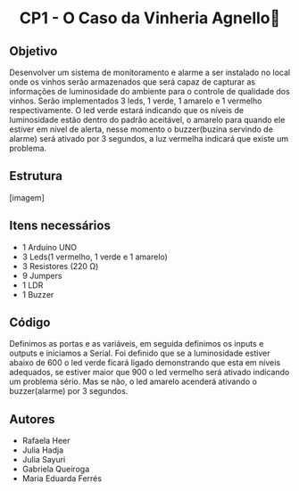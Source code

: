 <h1 align="center">CP1 - O Caso da Vinheria Agnello🍷</h1>


## Objetivo
Desenvolver um sistema de monitoramento e alarme a ser instalado no local onde os vinhos serão armazenados que será capaz de capturar as informações de luminosidade do ambiente para o controle de qualidade dos vinhos.
 Serão implementados 3 leds, 1 verde, 1 amarelo e 1 vermelho respectivamente. O led verde estará indicando que os níveis de luminosidade estão dentro do padrão aceitável, o amarelo para quando ele estiver em nível de alerta, nesse momento o buzzer(buzina servindo de alarme) será ativado por 3 segundos, a luz vermelha indicará que existe um problema.


## Estrutura
[imagem]


## Itens necessários 
 - 1 Arduíno UNO
 - 3 Leds(1 vermelho, 1 verde e 1 amarelo)
 - 3 Resistores (220 Ω)
 - 9 Jumpers 
 - 1 LDR
 - 1 Buzzer


## Código
Definimos as portas e as variáveis, em seguida definimos os inputs e outputs e iniciamos a Serial. Foi definido que se a luminosidade estiver abaixo de 600 o led verde ficará ligado demonstrando que esta em níveis adequados, se estiver maior que 900 o led vermelho será ativado indicando um problema sério. Mas se não, o led amarelo acenderá ativando o buzzer(alarme) por 3 segundos.

## Autores
 - Rafaela Heer
 - Julia Hadja
 - Julia Sayuri
 - Gabriela Queiroga
 - Maria Eduarda Ferrés
